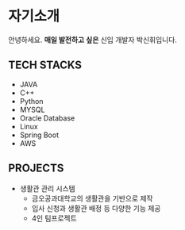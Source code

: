 # 자기소개
안녕하세요. __매일 발전하고 싶은__ 신입 개발자 박신휘입니다.

## TECH STACKS
- JAVA
- C++
- Python
- MYSQL
- Oracle Database
- Linux
- Spring Boot
- AWS

## PROJECTS
- 생활관 관리 시스템
  - 금오공과대학교의 생활관을 기반으로 제작
  - 입사 신청과 생활관 배정 등 다양한 기능 제공
  - 4인 팀프로젝트
